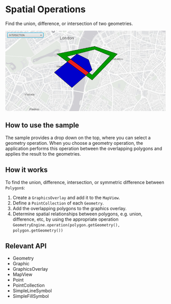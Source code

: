 # Spatial Operations

Find the union, difference, or intersection of two geometries.

<img src="SpatialOperations.png"/>

## How to use the sample

The sample provides a drop down on the top, where you can select a geometry operation. When you choose a geometry 
operation, the application performs this operation between the overlapping polygons and applies the result to the 
geometries.

## How it works

To find the union, difference, intersection, or symmetric difference between `Polygon`s:


  1. Create a `GraphicsOverlay` and add it to the `MapView`.
  2. Define a `PointCollection` of each `Geometry`.
  3. Add the overlapping polygons to the graphics overlay.
  4. Determine spatial relationships between polygons, e.g. union, difference, etc, by using the appropriate operation `GeometryEngine.operation(polygon.getGeometry(), polygon.getGeometry())`


## Relevant API

  * Geometry
  * Graphic
  * GraphicsOverlay
  * MapView
  * Point
  * PointCollection
  * SimpleLineSymbol
  * SimpleFillSymbol

